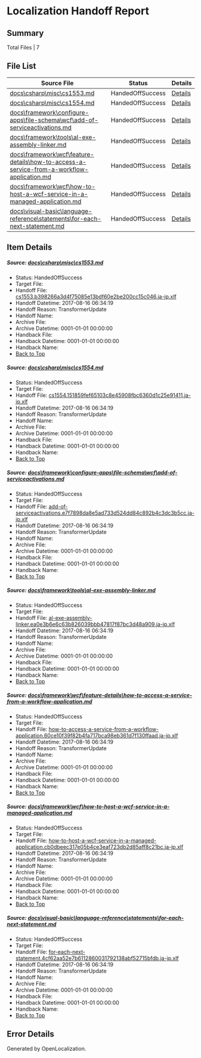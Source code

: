# <a name='report-top'></a> Localization Handoff Report

## Summary
 Total Files | 7

## File List
 Source File | Status | Details 
 ----------- | ------ | ------- 
 [docs\csharp\misc\cs1553.md](https://github.com/OpenLocalizationTestOrg/docs/blob/75444267cc262dcdfc807db05b2441b78c986800/docs/csharp/misc/cs1553.md) | HandedOffSuccess | [Details](#9902cb7462cac78569e53047a43f5ed2826575ee17404)
 [docs\csharp\misc\cs1554.md](https://github.com/OpenLocalizationTestOrg/docs/blob/75444267cc262dcdfc807db05b2441b78c986800/docs/csharp/misc/cs1554.md) | HandedOffSuccess | [Details](#34edc93eaf71cf4b299d797f9e460f4475dace8217405)
 [docs\framework\configure-apps\file-schema\wcf\add-of-serviceactivations.md](https://github.com/OpenLocalizationTestOrg/docs/blob/75444267cc262dcdfc807db05b2441b78c986800/docs/framework/configure-apps/file-schema/wcf/add-of-serviceactivations.md) | HandedOffSuccess | [Details](#e41435da87339047e0dd0b591d17ac5221853bbe19232)
 [docs\framework\tools\al-exe-assembly-linker.md](https://github.com/OpenLocalizationTestOrg/docs/blob/75444267cc262dcdfc807db05b2441b78c986800/docs/framework/tools/al-exe-assembly-linker.md) | HandedOffSuccess | [Details](#2bbb13d5a885cca264ebb29edd5f97799630601e20960)
 [docs\framework\wcf\feature-details\how-to-access-a-service-from-a-workflow-application.md](https://github.com/OpenLocalizationTestOrg/docs/blob/75444267cc262dcdfc807db05b2441b78c986800/docs/framework/wcf/feature-details/how-to-access-a-service-from-a-workflow-application.md) | HandedOffSuccess | [Details](#93e6dbd455a04e2d67667b6c876a65f2c3b55b3524533)
 [docs\framework\wcf\how-to-host-a-wcf-service-in-a-managed-application.md](https://github.com/OpenLocalizationTestOrg/docs/blob/75444267cc262dcdfc807db05b2441b78c986800/docs/framework/wcf/how-to-host-a-wcf-service-in-a-managed-application.md) | HandedOffSuccess | [Details](#37a24a03dbad312e96a26fd09b8a1de51e95c63424984)
 [docs\visual-basic\language-reference\statements\for-each-next-statement.md](https://github.com/OpenLocalizationTestOrg/docs/blob/75444267cc262dcdfc807db05b2441b78c986800/docs/visual-basic/language-reference/statements/for-each-next-statement.md) | HandedOffSuccess | [Details](#b9d1c4e7304384ab155ccfb6f5ddba52d5de4a4d30353)

## Item Details
##### <a name='9902cb7462cac78569e53047a43f5ed2826575ee17404'></a> Source: [docs\csharp\misc\cs1553.md](https://github.com/OpenLocalizationTestOrg/docs/blob/75444267cc262dcdfc807db05b2441b78c986800/docs/csharp/misc/cs1553.md)
* Status: HandedOffSuccess
* Target File: 
* Handoff File: [cs1553.b398266a3d4f75085e13bdf60e2be200cc15c046.ja-jp.xlf](https://github.com/OpenLocalizationTestOrg/docs.handoff/blob/43585639d1d7ddd31cc22ea3c283f1c4be43009f/ol-handoff/OpenLocalizationTestOrg/docs.ja-jp/master/vbcs_lo-mt/cs1553.b398266a3d4f75085e13bdf60e2be200cc15c046.ja-jp.xlf)
* Handoff Datetime: 2017-08-16 06:34:19
* Handoff Reason: TransformerUpdate
* Handoff Name: 
* Archive File: 
* Archive Datetime: 0001-01-01 00:00:00
* Handback File: 
* Handback Datetime: 0001-01-01 00:00:00
* Handback Name: 
* [Back to Top](#report-top)

##### <a name='34edc93eaf71cf4b299d797f9e460f4475dace8217405'></a> Source: [docs\csharp\misc\cs1554.md](https://github.com/OpenLocalizationTestOrg/docs/blob/75444267cc262dcdfc807db05b2441b78c986800/docs/csharp/misc/cs1554.md)
* Status: HandedOffSuccess
* Target File: 
* Handoff File: [cs1554.151859fef65103c8e45908fbc6360d1c25e91411.ja-jp.xlf](https://github.com/OpenLocalizationTestOrg/docs.handoff/blob/43585639d1d7ddd31cc22ea3c283f1c4be43009f/ol-handoff/OpenLocalizationTestOrg/docs.ja-jp/master/vbcs_lo-mt/cs1554.151859fef65103c8e45908fbc6360d1c25e91411.ja-jp.xlf)
* Handoff Datetime: 2017-08-16 06:34:19
* Handoff Reason: TransformerUpdate
* Handoff Name: 
* Archive File: 
* Archive Datetime: 0001-01-01 00:00:00
* Handback File: 
* Handback Datetime: 0001-01-01 00:00:00
* Handback Name: 
* [Back to Top](#report-top)

##### <a name='e41435da87339047e0dd0b591d17ac5221853bbe19232'></a> Source: [docs\framework\configure-apps\file-schema\wcf\add-of-serviceactivations.md](https://github.com/OpenLocalizationTestOrg/docs/blob/75444267cc262dcdfc807db05b2441b78c986800/docs/framework/configure-apps/file-schema/wcf/add-of-serviceactivations.md)
* Status: HandedOffSuccess
* Target File: 
* Handoff File: [add-of-serviceactivations.e7f7898da8e5ad733d524dd84c892b4c3dc3b5cc.ja-jp.xlf](https://github.com/OpenLocalizationTestOrg/docs.handoff/blob/43585639d1d7ddd31cc22ea3c283f1c4be43009f/ol-handoff/OpenLocalizationTestOrg/docs.ja-jp/master/net-med-mt/add-of-serviceactivations.e7f7898da8e5ad733d524dd84c892b4c3dc3b5cc.ja-jp.xlf)
* Handoff Datetime: 2017-08-16 06:34:19
* Handoff Reason: TransformerUpdate
* Handoff Name: 
* Archive File: 
* Archive Datetime: 0001-01-01 00:00:00
* Handback File: 
* Handback Datetime: 0001-01-01 00:00:00
* Handback Name: 
* [Back to Top](#report-top)

##### <a name='2bbb13d5a885cca264ebb29edd5f97799630601e20960'></a> Source: [docs\framework\tools\al-exe-assembly-linker.md](https://github.com/OpenLocalizationTestOrg/docs/blob/75444267cc262dcdfc807db05b2441b78c986800/docs/framework/tools/al-exe-assembly-linker.md)
* Status: HandedOffSuccess
* Target File: 
* Handoff File: [al-exe-assembly-linker.ea0e3b6e6c63b826039bbb47817f87bc3d48a909.ja-jp.xlf](https://github.com/OpenLocalizationTestOrg/docs.handoff/blob/43585639d1d7ddd31cc22ea3c283f1c4be43009f/ol-handoff/OpenLocalizationTestOrg/docs.ja-jp/master/net-med-mt/al-exe-assembly-linker.ea0e3b6e6c63b826039bbb47817f87bc3d48a909.ja-jp.xlf)
* Handoff Datetime: 2017-08-16 06:34:19
* Handoff Reason: TransformerUpdate
* Handoff Name: 
* Archive File: 
* Archive Datetime: 0001-01-01 00:00:00
* Handback File: 
* Handback Datetime: 0001-01-01 00:00:00
* Handback Name: 
* [Back to Top](#report-top)

##### <a name='93e6dbd455a04e2d67667b6c876a65f2c3b55b3524533'></a> Source: [docs\framework\wcf\feature-details\how-to-access-a-service-from-a-workflow-application.md](https://github.com/OpenLocalizationTestOrg/docs/blob/75444267cc262dcdfc807db05b2441b78c986800/docs/framework/wcf/feature-details/how-to-access-a-service-from-a-workflow-application.md)
* Status: HandedOffSuccess
* Target File: 
* Handoff File: [how-to-access-a-service-from-a-workflow-application.60ce10f39f82b4fa717bca98eb361d7f130ffaad.ja-jp.xlf](https://github.com/OpenLocalizationTestOrg/docs.handoff/blob/43585639d1d7ddd31cc22ea3c283f1c4be43009f/ol-handoff/OpenLocalizationTestOrg/docs.ja-jp/master/net-med-mt/how-to-access-a-service-from-a-workflow-application.60ce10f39f82b4fa717bca98eb361d7f130ffaad.ja-jp.xlf)
* Handoff Datetime: 2017-08-16 06:34:19
* Handoff Reason: TransformerUpdate
* Handoff Name: 
* Archive File: 
* Archive Datetime: 0001-01-01 00:00:00
* Handback File: 
* Handback Datetime: 0001-01-01 00:00:00
* Handback Name: 
* [Back to Top](#report-top)

##### <a name='37a24a03dbad312e96a26fd09b8a1de51e95c63424984'></a> Source: [docs\framework\wcf\how-to-host-a-wcf-service-in-a-managed-application.md](https://github.com/OpenLocalizationTestOrg/docs/blob/75444267cc262dcdfc807db05b2441b78c986800/docs/framework/wcf/how-to-host-a-wcf-service-in-a-managed-application.md)
* Status: HandedOffSuccess
* Target File: 
* Handoff File: [how-to-host-a-wcf-service-in-a-managed-application.cb0dbeec317e05b4ce3eaf723db2d85aff8c21bc.ja-jp.xlf](https://github.com/OpenLocalizationTestOrg/docs.handoff/blob/43585639d1d7ddd31cc22ea3c283f1c4be43009f/ol-handoff/OpenLocalizationTestOrg/docs.ja-jp/master/net-med-mt/how-to-host-a-wcf-service-in-a-managed-application.cb0dbeec317e05b4ce3eaf723db2d85aff8c21bc.ja-jp.xlf)
* Handoff Datetime: 2017-08-16 06:34:19
* Handoff Reason: TransformerUpdate
* Handoff Name: 
* Archive File: 
* Archive Datetime: 0001-01-01 00:00:00
* Handback File: 
* Handback Datetime: 0001-01-01 00:00:00
* Handback Name: 
* [Back to Top](#report-top)

##### <a name='b9d1c4e7304384ab155ccfb6f5ddba52d5de4a4d30353'></a> Source: [docs\visual-basic\language-reference\statements\for-each-next-statement.md](https://github.com/OpenLocalizationTestOrg/docs/blob/75444267cc262dcdfc807db05b2441b78c986800/docs/visual-basic/language-reference/statements/for-each-next-statement.md)
* Status: HandedOffSuccess
* Target File: 
* Handoff File: [for-each-next-statement.4cf62aa52e7b6112860031792138abf52715bfdb.ja-jp.xlf](https://github.com/OpenLocalizationTestOrg/docs.handoff/blob/43585639d1d7ddd31cc22ea3c283f1c4be43009f/ol-handoff/OpenLocalizationTestOrg/docs.ja-jp/master/vbcs_lo-mt/for-each-next-statement.4cf62aa52e7b6112860031792138abf52715bfdb.ja-jp.xlf)
* Handoff Datetime: 2017-08-16 06:34:19
* Handoff Reason: TransformerUpdate
* Handoff Name: 
* Archive File: 
* Archive Datetime: 0001-01-01 00:00:00
* Handback File: 
* Handback Datetime: 0001-01-01 00:00:00
* Handback Name: 
* [Back to Top](#report-top)


## Error Details

Generated by OpenLocalization.

